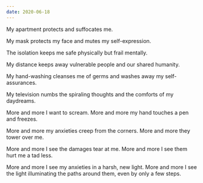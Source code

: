 ```yaml
---
date: 2020-06-18
---
```


My apartment protects and suffocates me.

My mask protects my face and mutes my self-expression.

The isolation keeps me safe physically but frail mentally.

My distance keeps away vulnerable people and our shared humanity.

My hand-washing cleanses me of germs and washes away my self-assurances.

My television numbs the spiraling thoughts and the comforts of my daydreams.

More and more I want to scream. More and more my hand touches a pen and freezes.

More and more my anxieties creep from the corners. More and more they tower over me.

More and more I see the damages tear at me. More and more I see them hurt me a tad less.

More and more I see my anxieties in a harsh, new light. More and more I see the light illuminating the paths around them, even by only a few steps.
